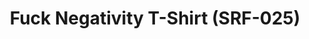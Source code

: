 ---
ee_id: '4299'
site: '1'
type: '2'
url: 2015-157-fuck-negativity-t-shirt-srf-025
title: Fuck Negativity T-Shirt (SRF-025)
year: '2015'
display_year: '2015'
medium: Tee
dims:
pitch:
ps:
live_url:
related: "[4277] [2014-088-going-negative-lakes] 2014-088 Going Negative / Lakes"
youtube:
related_code:
imgs: Fuck-Negativity-T-Shirt-SRF-025-2015-157-full-database-ih.jpg
subheading:
download:
add_credit:
commission:
layout: things-i-made
---